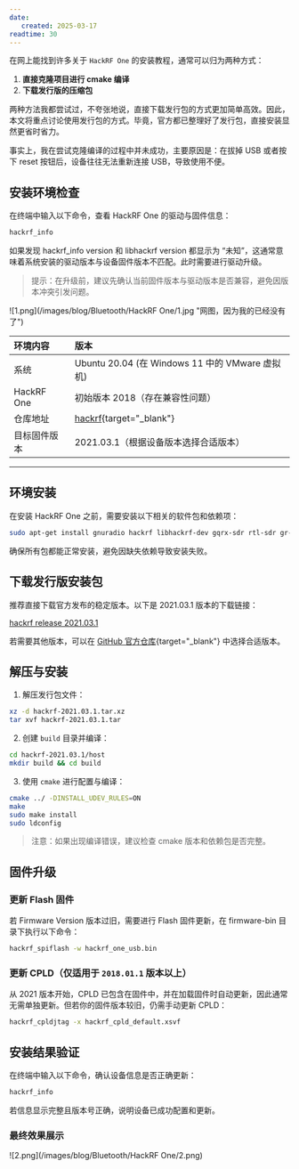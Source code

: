 ```yaml
---
date:
   created: 2025-03-17
readtime: 30
---
```


在网上能找到许多关于 `HackRF One` 的安装教程，通常可以归为两种方式：  
1. **直接克隆项目进行 cmake 编译**  
2. **下载发行版的压缩包**  

两种方法我都尝试过，不夸张地说，直接下载发行包的方式更加简单高效。因此，本文将重点讨论使用发行包的方式。毕竟，官方都已整理好了发行包，直接安装显然更省时省力。  

事实上，我在尝试克隆编译的过程中并未成功，主要原因是：在拔掉 USB 或者按下 reset 按钮后，设备往往无法重新连接 USB，导致使用不便。  

<!-- more -->

## 安装环境检查

在终端中输入以下命令，查看 HackRF One 的驱动与固件信息：

```bash
hackrf_info
```

如果发现 hackrf_info version 和 libhackrf version 都显示为 “未知”，这通常意味着系统安装的驱动版本与设备固件版本不匹配。此时需要进行驱动升级。

> 提示：在升级前，建议先确认当前固件版本与驱动版本是否兼容，避免因版本冲突引发问题。

![1.png](/images/blog/Bluetooth/HackRF One/1.jpg "网图，因为我的已经没有了")

|环境内容|版本|
|:-|:-|
|系统|Ubuntu 20.04 (在 Windows 11 中的 VMware 虚拟机)|
|HackRF One|初始版本 2018（存在兼容性问题）|
|仓库地址|[hackrf](https://github.com/greatscottgadgets/hackrf){target="_blank"}|
|目标固件版本|2021.03.1（根据设备版本选择合适版本）|

***

## 环境安装

在安装 HackRF One 之前，需要安装以下相关的软件包和依赖项：

```bash
sudo apt-get install gnuradio hackrf libhackrf-dev gqrx-sdr rtl-sdr gr-osmosdr osmo-sdr libusb-1.0
```

确保所有包都能正常安装，避免因缺失依赖导致安装失败。

## 下载发行版安装包

推荐直接下载官方发布的稳定版本。以下是 2021.03.1 版本的下载链接：

[hackrf release 2021.03.1](https://github.com/greatscottgadgets/hackrf/releases/download/v2021.03.1/hackrf-2021.03.1.tar.xz)

若需要其他版本，可以在 [GitHub 官方仓库](https://github.com/greatscottgadgets/hackrf/releases){target="_blank"} 中选择合适版本。

## 解压与安装

1. 解压发行包文件：

```bash
xz -d hackrf-2021.03.1.tar.xz
tar xvf hackrf-2021.03.1.tar
```

2. 创建 `build` 目录并编译：

```bash
cd hackrf-2021.03.1/host
mkdir build && cd build
```

3. 使用 `cmake` 进行配置与编译：

```bash
cmake ../ -DINSTALL_UDEV_RULES=ON
make
sudo make install
sudo ldconfig
```
> 注意：如果出现编译错误，建议检查 cmake 版本和依赖包是否完整。

## 固件升级

### 更新 Flash 固件

若 Firmware Version 版本过旧，需要进行 Flash 固件更新，在 firmware-bin 目录下执行以下命令：

```bash
hackrf_spiflash -w hackrf_one_usb.bin
```

### 更新 CPLD（仅适用于 `2018.01.1` 版本以上）

从 2021 版本开始，CPLD 已包含在固件中，并在加载固件时自动更新，因此通常无需单独更新。但若你的固件版本较旧，仍需手动更新 CPLD：

```bash
hackrf_cpldjtag -x hackrf_cpld_default.xsvf
```

## 安装结果验证

在终端中输入以下命令，确认设备信息是否正确更新：

```bash
hackrf_info
```

若信息显示完整且版本号正确，说明设备已成功配置和更新。

### 最终效果展示

![2.png](/images/blog/Bluetooth/HackRF One/2.png)